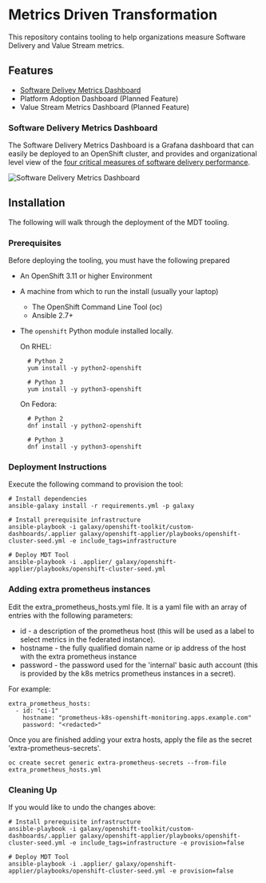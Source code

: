 # Metrics Driven Transformation

This repository contains tooling to help organizations measure Software Delivery and Value Stream metrics.

## Features

* [Software Delivey Metrics Dashboard](#software-delivery-metrics-dashboard)
* Platform Adoption Dashboard (Planned Feature)
* Value Stream Metrics Dashboard (Planned Feature)

### Software Delivery Metrics Dashboard

The Software Delivery Metrics Dashboard is a Grafana dashboard that can easily be deployed to an OpenShift cluster, and provides and organizational level view of the [four critical measures of software delivery performance](https://blog.openshift.com/exploring-a-metrics-driven-approach-to-transformation/).

![Software Delivery Metrics Dashboard](media/sdm-dashboard.png)

## Installation

The following will walk through the deployment of the MDT tooling.

### Prerequisites

Before deploying the tooling, you must have the following prepared

* An OpenShift 3.11 or higher Environment
* A machine from which to run the install (usually your laptop)
  * The OpenShift Command Line Tool (oc)
  * Ansible 2.7+
* The `openshift` Python module installed locally.

  On RHEL:

        # Python 2
        yum install -y python2-openshift

        # Python 3
        yum install -y python3-openshift

  On Fedora:

        # Python 2
        dnf install -y python2-openshift

        # Python 3
        dnf install -y python3-openshift

### Deployment Instructions

Execute the following command to provision the tool:

    # Install dependencies
    ansible-galaxy install -r requirements.yml -p galaxy

    # Install prerequisite infrastructure
    ansible-playbook -i galaxy/openshift-toolkit/custom-dashboards/.applier galaxy/openshift-applier/playbooks/openshift-cluster-seed.yml -e include_tags=infrastructure

    # Deploy MDT Tool
    ansible-playbook -i .applier/ galaxy/openshift-applier/playbooks/openshift-cluster-seed.yml

### Adding extra prometheus instances

Edit the extra_prometheus_hosts.yml file.  It is a yaml file with an array of entries with the following parameters:

* id - a description of the prometheus host (this will be used as a label to select metrics in the federated instance).
* hostname - the fully qualified domain name or ip address of the host with the extra prometheus instance
* password - the password used for the 'internal' basic auth account (this is provided by the k8s metrics prometheus instances in a secret).

For example:

    extra_prometheus_hosts:
      - id: "ci-1"
        hostname: "prometheus-k8s-openshift-monitoring.apps.example.com"
        password: "<redacted>"

Once you are finished adding your extra hosts, apply the file as the secret 'extra-prometheus-secrets'.

    oc create secret generic extra-prometheus-secrets --from-file extra_prometheus_hosts.yml

### Cleaning Up

If you would like to undo the changes above:

    # Install prerequisite infrastructure
    ansible-playbook -i galaxy/openshift-toolkit/custom-dashboards/.applier galaxy/openshift-applier/playbooks/openshift-cluster-seed.yml -e include_tags=infrastructure -e provision=false

    # Deploy MDT Tool
    ansible-playbook -i .applier/ galaxy/openshift-applier/playbooks/openshift-cluster-seed.yml -e provision=false
